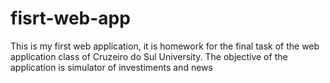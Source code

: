 # fisrt-web-app
This is my first web application, it is homework for the final task of the web application class of Cruzeiro do Sul University.  The objective of the application is simulator of investiments and news
